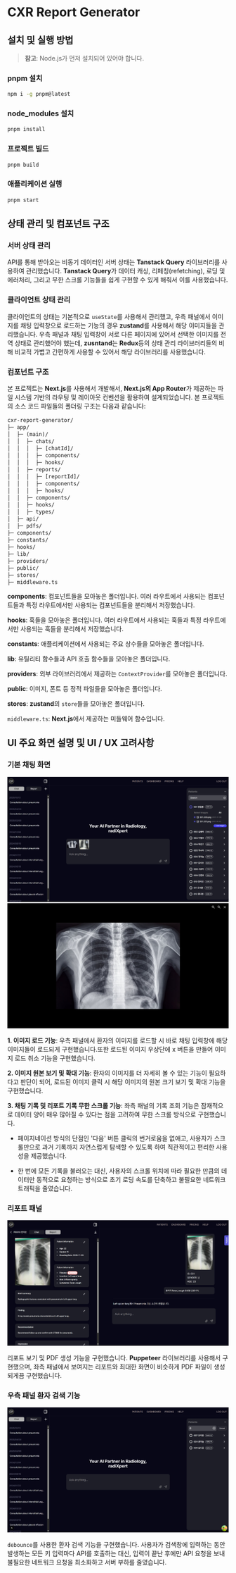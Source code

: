 # CXR Report Generator

## 설치 및 실행 방법

> **참고**: Node.js가 먼저 설치되어 있어야 합니다.

### pnpm 설치

```bash
npm i -g pnpm@latest
```

### node_modules 설치

```bash
pnpm install
```

### 프로젝트 빌드

```bash
pnpm build
```

### 애플리케이션 실행

```bash
pnpm start
```

## 상태 관리 및 컴포넌트 구조

### 서버 상태 관리

API를 통해 받아오는 비동기 데이터인 서버 상태는 **Tanstack Query** 라이브러리를 사용하여 관리했습니다. **Tanstack Query**가 데이터 캐싱, 리페칭(refetching), 로딩 및 에러처리, 그리고 무한 스크롤 기능들을 쉽게 구현할 수 있게 해줘서 이를 사용했습니다.

### 클라이언트 상태 관리

클라이언트의 상태는 기본적으로 `useState`를 사용해서 관리했고, 우측 패널에서 이미지를 채팅 입력창으로 로드하는 기능의 경우 **zustand**를 사용해서 해당 이미지들을 관리했습니다. 우측 패널과 채팅 입력창이 서로 다른 페이지에 있어서 선택한 이미지를 전역 상태로 관리했어야 했는데, **zusntand**는 **Redux**등의 상태 관리 라이브러리들의 비해 비교적 가볍고 간편하게 사용할 수 있어서 해당 라이브러리를 사용했습니다.

### 컴포넌트 구조

본 프로젝트는 **Next.js**를 사용해서 개발해서, **Next.js의 App Router**가 제공하는 파일 시스템 기반의 라우팅 및 레이아웃 컨벤션을 활용하여 설계되었습니다. 본 프로젝트의 소스 코드 파일들의 폴더링 구조는 다음과 같습니다:

```plain text
cxr-report-generator/
├─ app/
│  ├─ (main)/
│  │  ├─ chats/
│  │  │  ├─ [chatId]/
│  │  │  ├─ components/
│  │  │  ├─ hooks/
│  │  ├─ reports/
│  │  │  ├─ [reportId]/
│  │  │  ├─ components/
│  │  │  ├─ hooks/
│  │  ├─ components/
│  │  ├─ hooks/
│  │  ├─ types/
│  ├─ api/
│  ├─ pdfs/
├─ components/
├─ constants/
├─ hooks/
├─ lib/
├─ providers/
├─ public/
├─ stores/
├─ middleware.ts
```

**components**: 컴포넌트들을 모아놓은 폴더입니다. 여러 라우트에서 사용되는 컴포넌트들과 특정 라우트에서만 사용되는 컴포넌트들을 분리해서 저장했습니다.

**hooks**: 훅들을 모아놓은 폴더입니다. 여러 라우트에서 사용되는 훅들과 특정 라우트에서만 사용되는 훅들을 분리해서 저장했습니다.

**constants**: 애플리케이션에서 사용되는 주요 상수들을 모아놓은 폴더입니다.

**lib**: 유틸리티 함수들과 API 호출 함수들을 모아놓은 폴더입니다.

**providers**: 외부 라이브러리에서 제공하는 `ContextProvider`를 모아놓은 폴더입니다.

**public**: 이미지, 폰트 등 정적 파일들을 모아놓은 폴더입니다.

**stores**: **zustand**의 `store`들을 모아놓은 폴더입니다.

`middleware.ts`: **Next.js**에서 제공하는 미들웨어 함수입니다.

## UI 주요 화면 설명 및 UI / UX 고려사항

### 기본 채팅 화면

![alt text](/readme/screen1.png)
![alt text](/readme/image-maginify.png)

**1. 이미지 로드 기능**:
우측 패널에서 환자의 이미지를 로드할 시 바로 채팅 입력창에 해당 이미지들이 로드되게 구현했습니다.또한 로드된 이미지 우상단에 x 버튼을 만들어 이미지 로드 취소 기능을 구현했습니다.

**2. 이미지 원본 보기 및 확대 기능**:
환자의 이미지를 더 자세히 볼 수 있는 기능이 필요하다고 판단이 되어, 로드된 이미지 클릭 시 해당 이미지의 원본 크기 보기 및 확대 기능을 구현했습니다.

**3. 채팅 기록 및 리포트 기록 무한 스크롤 기능**:
좌측 패널의 기록 조회 기능은 잠재적으로 데이터 양이 매우 많아질 수 있다는 점을 고려하여 무한 스크롤 방식으로 구현했습니다.

- 페이지네이션 방식의 단점인 '다음' 버튼 클릭의 번거로움을 없애고, 사용자가 스크롤만으로 과거 기록까지 자연스럽게 탐색할 수 있도록 하여 직관적이고 편리한 사용성을 제공했습니다.

- 한 번에 모든 기록을 불러오는 대신, 사용자의 스크롤 위치에 따라 필요한 만큼의 데이터만 동적으로 요청하는 방식으로 초기 로딩 속도를 단축하고 불필요한 네트워크 트래픽을 줄였습니다.

### 리포트 패널

![alt text](/readme/report-screen.png)

리포트 보기 및 PDF 생성 기능을 구현했습니다. **Puppeteer** 라이브러리를 사용해서 구현했으며, 좌측 패널에서 보여지는 리포트와 최대한 화면이 비슷하게 PDF 파일이 생성되게끔 구현했습니다.

### 우측 패널 환자 검색 기능

![alt text](/readme/search-patients.png)

`debounce`를 사용한 환자 검색 기능을 구현했습니다. 사용자가 검색창에 입력하는 동안 발생하는 모든 키 입력마다 API를 호출하는 대신, 입력이 끝난 후에만 API 요청을 보내 불필요한 네트워크 요청을 최소화하고 서버 부하를 줄였습니다.
